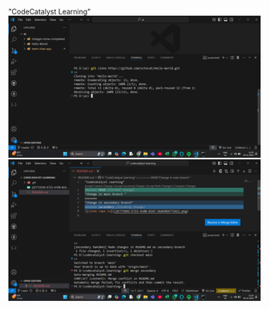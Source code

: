 "CodeCatalyst Learning"
![clone repo ss]({2E772D45-E722-410B-B247-56A69DA773A5}.png)
![conflict ss](image.png)
